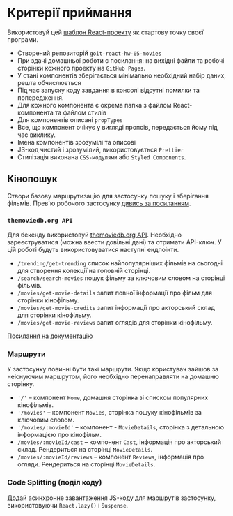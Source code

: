 # Критерії приймання

Використовуй цей [шаблон React-проекту](https://github.com/goitacademy/react-homework-template#readme) як стартову точку своєї програми.

- Створений репозиторій `goit-react-hw-05-movies`
- При здачі домашньої роботи є посилання: на вихідні файли та робочі сторінки кожного проекту на `GitHub Pages`.
- У стані компонентів зберігається мінімально необхідний набір даних, решта обчислюється 
- Під час запуску коду завдання в консолі відсутні помилки та попередження. 
- Для кожного компонента є окрема папка з файлом React-компонента та файлом стилів 
- Для компонентів описані `propTypes` 
- Все, що компонент очікує у вигляді пропсів, передається йому під час виклику. 
- Імена компонентів зрозумілі та описові 
- JS-код чистий і зрозумілий, використовується `Prettier` 
- Стилізація виконана `CSS-модулями` або `Styled Components`. 

## Кінопошук 
Створи базову маршрутизацію для застосунку пошуку і зберігання фільмів. Прев'ю робочого застосунку [дивись за посиланням](https://drive.google.com/file/d/1vR0hi3n1236Q5Bg4-se-8JVKD9UKSfId/view?usp=sharing).

### `themoviedb.org API` 
Для бекенду використовуй [themoviedb.org API](https://www.themoviedb.org/). Необхідно зареєструватися (можна ввести довільні дані) та отримати API-ключ. У цій роботі будуть використовуватися наступні ендпоінти.

- `/trending/get-trending` список найпопулярніших фільмів на сьогодні для створення колекції на головній сторінці. 
- `/search/search-movies` пошук фільму за ключовим словом на сторінці фільмів. 
- `/movies/get-movie-details` запит повної інформації про фільм для сторінки кінофільму. 
- `/movies/get-movie-credits` запит інформації про акторський склад для сторінки кінофільму. 
- `/movies/get-movie-reviews` запит оглядів для сторінки кінофільму. 

[Посилання на документацію](https://developers.themoviedb.org/3/getting-started/introduction)

### Маршрути 

У застосунку повинні бути такі маршрути. Якщо користувач зайшов за неіснуючим маршрутом, його необхідно перенаправляти на домашню сторінку.

- `'/'` – компонент `Home`, домашня сторінка зі списком популярних кінофільмів.
- `'/movies'` – компонент `Movies`, сторінка пошуку кінофільмів за ключовим словом.
- `'/movies/:movieId'` – компонент - `MovieDetails`, сторінка з детальною інформацією
про кінофільм. 
- `/movies/:movieId/cast` – компонент `Cast`, інформація про акторський склад. Рендериться на сторінці `MovieDetails`. 
- `/movies/:movieId/reviews` – компонент `Reviews`, інформація про огляди. Рендериться на сторінці `MovieDetails`.
### Code Splitting (поділ коду) 
Додай асинхронне завантаження JS-коду для маршрутів застосунку, використовуючи `React.lazy()` і `Suspense`.
